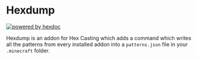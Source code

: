 # Hexdump

[![powered by hexdoc](https://img.shields.io/endpoint?url=https://hexxy.media/api/v0/badge/hexdoc?label=1)](https://github.com/hexdoc-dev/hexdoc)

Hexdump is an addon for Hex Casting which adds a command which writes all the patterns from every installed addon into a `patterns.json` file in your `.minecraft` folder.
